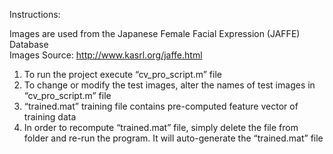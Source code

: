 Instructions:

Images are used from the Japanese Female Facial Expression (JAFFE) Database<br>
Images Source: http://www.kasrl.org/jaffe.html

1.  To run the project execute “cv_pro_script.m” file
2.  To change or modify the test images, alter the names of test images  in “cv_pro_script.m” file  
3.  “trained.mat” training file contains pre-computed feature vector of training data  
4.  In order to recompute “trained.mat” file, simply delete the file from folder and re-run the program. It will auto-generate the “trained.mat” file  
